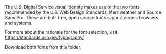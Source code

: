 The U.S. Digital Service visual identity makes use of the two fonts recommended by the U.S. Web Design Standards: Merriweather and Source Sans Pro. These are both free, open source fonts support across browsers and systems. 

For more about the rationale for the font selection, visit https://standards.usa.gov/typography/

Download both fonts from this folder.
